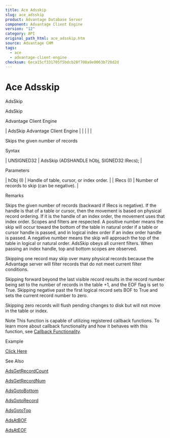 ```yaml
---
title: Ace Adsskip
slug: ace_adsskip
product: Advantage Database Server
component: Advantage Client Engine
version: "12"
category: API
original_path_html: ace_adsskip.htm
source: Advantage CHM
tags:
  - ace
  - advantage-client-engine
checksum: 6eca15cf331705f5bdcb28f708a9e0063b720d2d
---
```


# Ace Adsskip

AdsSkip

AdsSkip

Advantage Client Engine

| AdsSkip  Advantage Client Engine |  |  |  |  |

Skips the given number of records

Syntax

| UNSIGNED32 | AdsSkip (ADSHANDLE hObj, SIGNED32 lRecs); |

Parameters

| hObj (I) | Handle of table, cursor, or index order. |
| lRecs (I) | Number of records to skip (can be negative). |

Remarks

Skips the given number of records (backward if lRecs is negative). If the handle is that of a table or cursor, then the movement is based on physical record ordering. If it is the handle of an index order, the movement uses that index order. Scopes and filters are respected. A positive number means the skip will occur toward the bottom of the table in natural order if a table or cursor handle is passed, and in logical index order if an index order handle is passed. A negative number means the skip will approach the top of the table in logical or natural order. AdsSkip obeys all current filters. When passing an index handle, top and bottom scopes are observed.

Skipping one record may skip over many physical records because the Advantage server will filter records that do not meet current filter conditions.

Skipping forward beyond the last visible record results in the record number being set to the number of records in the table +1, and the EOF flag is set to True. Skipping negative past the first logical record sets BOF to True and sets the current record number to zero.

Skipping zero records will flush pending changes to disk but will not move in the table or index.

Note This function is capable of utilizing registered callback functions. To learn more about callback functionality and how it behaves with this function, see [Callback Functionality](master_callback_functionality.md).

Example

[Click Here](ace_examples.md#adsskipexample)

See Also

[AdsGetRecordCount](ace_adsgetrecordcount.md)

[AdsGetRecordNum](ace_adsgetrecordnum.md)

[AdsGotoBottom](ace_adsgotobottom.md)

[AdsGotoRecord](ace_adsgotorecord.md)

[AdsGotoTop](ace_adsgototop.md)

[AdsAtBOF](ace_adsatbof.md)

[AdsAtEOF](ace_adsateof.md)

